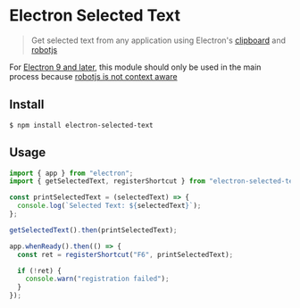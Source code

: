# Electron Selected Text

> Get selected text from any application using Electron's [clipboard](https://www.electronjs.org/docs/api/clipboard) and [robotjs](https://github.com/octalmage/robotjs)

For [Electron 9 and later](https://github.com/electron/electron/issues/18397), this module should only be used in the main process because [robotjs is not context aware](https://github.com/octalmage/robotjs/issues/580)

## Install

```
$ npm install electron-selected-text
```

## Usage

```ts
import { app } from "electron";
import { getSelectedText, registerShortcut } from "electron-selected-text";

const printSelectedText = (selectedText) => {
  console.log(`Selected Text: ${selectedText}`);
};

getSelectedText().then(printSelectedText);

app.whenReady().then(() => {
  const ret = registerShortcut("F6", printSelectedText);

  if (!ret) {
    console.warn("registration failed");
  }
});
```
